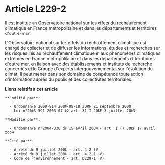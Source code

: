 # Article L229-2

Il est institué un Observatoire national sur les effets du réchauffement climatique en France métropolitaine et dans les
départements et territoires d'outre-mer.

L'Observatoire national sur les effets du réchauffement climatique est chargé de collecter et de diffuser les informations,
études et recherches sur les risques liés au réchauffement climatique et aux phénomènes climatiques extrêmes en France
métropolitaine et dans les départements et territoires d'outre mer, en liaison avec des établissements et instituts de
recherche concernés et le Groupe d'experts intergouvernemental sur l'évolution du climat. Il peut mener dans son domaine de
compétence toute action d'information auprès du public et des collectivités territoriales.

**Liens relatifs à cet article**

	**Codifié par**:

	  - Ordonnance 2000-914 2000-09-18 JORF 21 septembre 2000
	  - Loi n°2003-591 2003-07-02 art. 31 I JORF 3 juillet 2003

	**Modifié par**:

	  - Ordonnance n°2004-330 du 15 avril 2004 - art. 1 () JORF 17 avril 2004

	**Cité par**:

	  - Arrêté du 9 juillet 2008 - art. 4.2 (V)
	  - Arrêté du 9 juillet 2008 - art. 4.2.1 (V)
	  - Code de l'environnement - art. D229-1 (V)
